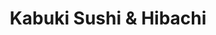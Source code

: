 ---
layout: place
title: "Kabuki Sushi & Hibachi"
permalink: /texas/league-city/kabuki-sushi-hibachi.html
stateAbbr: TX
stateName: Texas
cityName: League City
place_id: ChIJQ-0tfHeDQIYR6d58HSd3HWM
photos:
  - name: >-
      places/ChIJQ-0tfHeDQIYR6d58HSd3HWM/photos/AeeoHcJ8NKuOg9huwgCqI_bX11ftS_kIfYYjcUv83UWQQ0Hp1ROozvHFz8sqBcYxVUVPPyyvQ2DHanjjxG3kW-i52XzUHHQNo4c2970fB1AIxTrVNzdnYGIs1iASCKvWiMe54I9WYLwCZTqGiOdDt3HcD0q19fjdi4XVTzna92BogEhMFrF6E8sg6OaxpLahLgZH8ZUCYf_dtBIHdSNruAxGjXh1ojUdeVNJFnpTkVUyOsKUHZtZcZjMVdgjTsWyz407tmSh86_ShEhUs2NpQhC-LvDHMRUKco1XOn-Tzq2Sm27W1g
    widthPx: 1143
    heightPx: 540
    authorAttributions:
      - displayName: Kabuki Japanese Hibachi & Sushi Bar
        uri: https://maps.google.com/maps/contrib/102954910410699729167
        photoUri: >-
          https://lh3.googleusercontent.com/a-/ALV-UjU-41AveqkujQX7dZUf5vmsHl8C3Ht5PSo_OM_VycYVBY3Pt3g=s100-p-k-no-mo
    flagContentUri: >-
      https://www.google.com/local/imagery/report/?cb_client=maps_api_places.places_api&image_key=!1e10!2sAF1QipP5kgnVxDLvajApARGVFLsvL26Jflz4EyxkQgAk&hl=en-US
    googleMapsUri: >-
      https://www.google.com/maps/place//data=!3m4!1e2!3m2!1sAF1QipP5kgnVxDLvajApARGVFLsvL26Jflz4EyxkQgAk!2e10!4m2!3m1!1s0x864083777c2ded43:0x631d77271d7cdee9
  - name: >-
      places/ChIJQ-0tfHeDQIYR6d58HSd3HWM/photos/AeeoHcJ5vP1mRiZ4dGVtFZ8-IJ4Z5YwOaTNdtQICTZtN3nIwDY8dHOZvGD4tVUphJHgJgv9GNoyKKg5KHvf9GS1MzrMR00LRBnhe33KjUmhAQEo-TVPFIXO_1FIqA150iqCmrTIMifbEy4zAYn4WP4ro7keg2xEXJzGUrJv8i8SCpjCY2m6ztj0XwlAtQeKlOzofylgkhODwx3hCsTyssgnCwLW_YBoDvOljuHn-dC1a9QqQS7NBVgahq6YOs1BmE3kqVdjuJ_xAXkw21ODrZxis5XadARRJeQJ7sa8kEqAW5Pdk4A
    widthPx: 4608
    heightPx: 2176
    authorAttributions:
      - displayName: Kabuki Japanese Hibachi & Sushi Bar
        uri: https://maps.google.com/maps/contrib/102954910410699729167
        photoUri: >-
          https://lh3.googleusercontent.com/a-/ALV-UjU-41AveqkujQX7dZUf5vmsHl8C3Ht5PSo_OM_VycYVBY3Pt3g=s100-p-k-no-mo
    flagContentUri: >-
      https://www.google.com/local/imagery/report/?cb_client=maps_api_places.places_api&image_key=!1e10!2sAF1QipNHotSIo1yZHgO90d3fn9TixP4hU7EoZ49RlNSD&hl=en-US
    googleMapsUri: >-
      https://www.google.com/maps/place//data=!3m4!1e2!3m2!1sAF1QipNHotSIo1yZHgO90d3fn9TixP4hU7EoZ49RlNSD!2e10!4m2!3m1!1s0x864083777c2ded43:0x631d77271d7cdee9
  - name: >-
      places/ChIJQ-0tfHeDQIYR6d58HSd3HWM/photos/AeeoHcJeZtnbnWzQVlMXDbLxXo-AatFesrxlt3IAAor7Seuohu4Q03Ebq82Ukw8kIpOmcL6MU4NhP9Qaz3Wn667OJXNWNHhyBMOweJ7Wgf_SAYlRMCE5dkayowJDMkN3Q96fKTtGTOBUU4TFivtC0YwB6wJPwl5bGRfNxMVzLGpV9Tc_twPUgw84YYCwRW3l5koiB4cMxfKxj8hgYZYOxeMlawy3tK5IeQFFEkboIj41xCp8YQ9wP6lYsiDdKRteIzrYS2EjODzU1etlciOaUpJpunDV3tPrWS94psLlsWnwm9Q0VYW95THfyjZNxvusw-PdKiNTb5CzxAjEJQxpZBh_iMncI0qV1mY3u9QPRbn0FcJwgu748vPDwNXGjN_TofRrVSsVtBb7v9_SxJ3iHT3L00DfbPKT1xwTJAoHwSObK-VS0qj5
    widthPx: 4000
    heightPx: 3000
    authorAttributions:
      - displayName: Jennifer Herrera
        uri: https://maps.google.com/maps/contrib/102847819928850110352
        photoUri: >-
          https://lh3.googleusercontent.com/a-/ALV-UjXseO4vDKtgOFCyRuc8deZ2B3mXFqeOR9AmI8VJMKVL3rpdt7Ts=s100-p-k-no-mo
    flagContentUri: >-
      https://www.google.com/local/imagery/report/?cb_client=maps_api_places.places_api&image_key=!1e10!2sCIHM0ogKEICAgMDI092g0wE&hl=en-US
    googleMapsUri: >-
      https://www.google.com/maps/place//data=!3m4!1e2!3m2!1sCIHM0ogKEICAgMDI092g0wE!2e10!4m2!3m1!1s0x864083777c2ded43:0x631d77271d7cdee9
  - name: >-
      places/ChIJQ-0tfHeDQIYR6d58HSd3HWM/photos/AeeoHcK445QVSuBJvkVys7Jp-1vQOZ4xEdKJSfpECZZrjaM9dcQ-S00nhQqEFRwpJLWZY9NLkzdwoUPB-DCatTqp_noiYHC0WO8sHDW7ckTN-9ZZlyNZlcHO4YoT47Hhwl1sY9ec8BEjc1ouD0-4D5C_XQp9DzdHJl4eMDnyDEW4umReJBbBK8l1XNcGO2Y9r76YED1tE8Cl0cTRFgtC-yVL2zecZLmKx8eHMgVOU7hW3R9ghxqaFERKzBd9XP4Bx72MWj4sl-dOTbwHh5CgU6P3BKNk_m4huHK6GQkoGqpe1r9u_ESKa13S9TRnewZJOGgBbCy-aEPWo6ohEedHJf86ozqNFE9nY5GLYp1h4KND8abWfVDO6uiOuwtuIPy9PmjY_zYNczzrbseY7Z-R8pzeXSPmWNu8YtZQTtlBoq1Ru9AoXQ
    widthPx: 3024
    heightPx: 4032
    authorAttributions:
      - displayName: Valerie Gray
        uri: https://maps.google.com/maps/contrib/110676118353337600806
        photoUri: >-
          https://lh3.googleusercontent.com/a-/ALV-UjVnq_1PePF9knM0uEfK8nUSxbQ3Ou5CtZYMK1x5YY5H_tcc_bi5=s100-p-k-no-mo
    flagContentUri: >-
      https://www.google.com/local/imagery/report/?cb_client=maps_api_places.places_api&image_key=!1e10!2sCIHM0ogKEICAgICj2OW-Rg&hl=en-US
    googleMapsUri: >-
      https://www.google.com/maps/place//data=!3m4!1e2!3m2!1sCIHM0ogKEICAgICj2OW-Rg!2e10!4m2!3m1!1s0x864083777c2ded43:0x631d77271d7cdee9
  - name: >-
      places/ChIJQ-0tfHeDQIYR6d58HSd3HWM/photos/AeeoHcILYiB0xUaqx0ztx4_kVlVgZTP-cmbmgdo4Mlswb-6u9WGQKd3BQ96-zTxUJA2tqRzMYTZjQ2FaEmMFT_VpilBUFnsx1FJyMPpjNe3UpKwg12W1Os9XIcRgPLZnIPQ1sPD7XfkVn-t6xsntdrmXYAk0iZ0t6rJIq1U2fXcnVdyBMjkqWM3He7A1AOyJZFvWmnGCb09j1bDQKZLdQ29MMGnZ5hQsPb3V8UiFhwIyAVzYQVnoH64hCjc63N6cb4xchbJ986GlGQipjkpPffxDbjB7l0Og7ty2p-xqidCG5uClftFoiA1euRD3ppfzjGE2fJ7ZY6lgkU-7JyoQYE3pOoFCtdLwYibiquNIVOhFqsMIZqOZEd7CeB0fs05n6cwVcmSgEfJO5P8gmpCWOSC7Uwahfg5HDIR42hX0uQOkQqcjow
    widthPx: 4000
    heightPx: 3000
    authorAttributions:
      - displayName: Lindsey
        uri: https://maps.google.com/maps/contrib/112466401656542396344
        photoUri: >-
          https://lh3.googleusercontent.com/a/ACg8ocIX3VIJU0wnkQvpBj6xxVEopCdpL5iETGCWpEVpZLeFTyt3D-qD=s100-p-k-no-mo
    flagContentUri: >-
      https://www.google.com/local/imagery/report/?cb_client=maps_api_places.places_api&image_key=!1e10!2sCIHM0ogKEICAgIDn9Z7oSg&hl=en-US
    googleMapsUri: >-
      https://www.google.com/maps/place//data=!3m4!1e2!3m2!1sCIHM0ogKEICAgIDn9Z7oSg!2e10!4m2!3m1!1s0x864083777c2ded43:0x631d77271d7cdee9
  - name: >-
      places/ChIJQ-0tfHeDQIYR6d58HSd3HWM/photos/AeeoHcKRydwdiHxpRtN7yC7I1XhB1J4VaGqz1YeXBEMpZ-7ThQwQK5A5WDMrVLXzNfyydawL-8fQvx8n8Mjs_BttMxMr92J6AkylXekuysyRnbt0DGm4ACerB1cNtu6PJjZsbec3QUNpYIMMal-WLfGrHIfiUbNfYPNSqIZ5ozm_H1L3BWFoRchJsebeLGy8IKB47MZrUzlUhlWjIPId-jOa2dL1-RwqyzbT1CeCt8pOrUjqKPPMaSlWG6sVrQianYPic-Ha1xvMtA2oLpVLSfos5imffrYTL8aAhM2Pwsp6OUd_UOq3XgKTNLcsJ8QUyu4cRI9S8Nis9AqsruAqHirZ86ZiIE-dPPoszCDD0bfP3ttcMRkbLOV4Vc5hc6VFtuEbOZdjLfI5A_1NrgnUuuneaZV7NsppEOb_0_xufitET5U
    widthPx: 3000
    heightPx: 4000
    authorAttributions:
      - displayName: Allison Rivera
        uri: https://maps.google.com/maps/contrib/117376308140960394759
        photoUri: >-
          https://lh3.googleusercontent.com/a-/ALV-UjXKM2MPBnUNvrcfZALSmhb8zUO62QVvmCsxJTYkY8PvNJDbMasF=s100-p-k-no-mo
    flagContentUri: >-
      https://www.google.com/local/imagery/report/?cb_client=maps_api_places.places_api&image_key=!1e10!2sCIHM0ogKEICAgIDzl-bNew&hl=en-US
    googleMapsUri: >-
      https://www.google.com/maps/place//data=!3m4!1e2!3m2!1sCIHM0ogKEICAgIDzl-bNew!2e10!4m2!3m1!1s0x864083777c2ded43:0x631d77271d7cdee9
  - name: >-
      places/ChIJQ-0tfHeDQIYR6d58HSd3HWM/photos/AeeoHcLNVO3zJJvZurA86BTSTNsRs31jF1hqGMZBhZDgkA9ArMAp87ZIO_OXT-F_m4efT1Lhgy424PTKdTw-H2ONSMUXwlT3936i_U1N65lymttYCG3ShMtpDtWnvCxwp4rK4mqWJiMw8Nk8b61YifveqTIM_urFsxhjxNwxpdvwPuWNsPiqAX3FZ1NQZVlodE7WQ5_JrMpU99VkKzxFrhdJDDn1yR1kl37Lc06-LL09HdnsaDj3HrRgaQuRml78W_soVxWTCbfL9clCQU0iI29rY6Pa0ojarr8UGdK1d2-bpn2FKM70zPG-tmTQwbSyqsRHpRwJQ1F8_11PeLhWWD9rgFXGC_dYyt7TA8Jr3OYEAsdaHdvdKuDoMMbJLTiIFu2QpEB9CBdvppaweZ6_uRMNz-zuFy8Ods_MhoWwkdAKcXP_exw5
    widthPx: 4000
    heightPx: 2252
    authorAttributions:
      - displayName: John Parker
        uri: https://maps.google.com/maps/contrib/112802755011270330983
        photoUri: >-
          https://lh3.googleusercontent.com/a/ACg8ocJKaKMptPSj9ZfxHebgUdv-QkCvn0QoqNt02S1Cqa3UOD7r0g=s100-p-k-no-mo
    flagContentUri: >-
      https://www.google.com/local/imagery/report/?cb_client=maps_api_places.places_api&image_key=!1e10!2sCIHM0ogKEICAgIDK2fzkxwE&hl=en-US
    googleMapsUri: >-
      https://www.google.com/maps/place//data=!3m4!1e2!3m2!1sCIHM0ogKEICAgIDK2fzkxwE!2e10!4m2!3m1!1s0x864083777c2ded43:0x631d77271d7cdee9
  - name: >-
      places/ChIJQ-0tfHeDQIYR6d58HSd3HWM/photos/AeeoHcJg8uZF1fxc-mJGJqvi9SbtHEufEcaqtbvTv21-xN-WvJ0d0Vy8hhkycZWSmCXGf4EM-o5FrCTxP9DYw33h-z3jacq4PjH2Neh5LD9-8b6cb1WKuL38eOo5UByKIq9jw0UBGp-23ReJ3K_g5hHe-jUfkrOFD_i13aI5hcBCcyP7g77M7bdFEGvut1nJ7T3RvRuLtUgC7UUm9td9t3Ukc94cF51Fs89nWDcXSAajmuHyecEJ4NsmZ0PbizcGVpS9UZ6sx_PUpCBAyn52NKyGIy0uV4COBTcxJZMsEMzeI4dX5MYZ27DtZ5i-_zNOSLpYI3tO_0N9b0emv3N8KwLayyqfnPbj4lrDSa6nQ2zSjlKV4r3QcSFRb-NcTyM6v2th4rwEVYWe76q6p6mVpQr4tJGcHEkL6s-9_au_frMBA0uhTnN8
    widthPx: 3246
    heightPx: 1895
    authorAttributions:
      - displayName: Jim O'Day
        uri: https://maps.google.com/maps/contrib/112731537760370951547
        photoUri: >-
          https://lh3.googleusercontent.com/a-/ALV-UjUB3p33YOcxwXqGeXmRGD1VdHKFS8Ma3wbezczY7bjlprhJ84eW=s100-p-k-no-mo
    flagContentUri: >-
      https://www.google.com/local/imagery/report/?cb_client=maps_api_places.places_api&image_key=!1e10!2sCIHM0ogKEICAgIC3-_-qyQE&hl=en-US
    googleMapsUri: >-
      https://www.google.com/maps/place//data=!3m4!1e2!3m2!1sCIHM0ogKEICAgIC3-_-qyQE!2e10!4m2!3m1!1s0x864083777c2ded43:0x631d77271d7cdee9
  - name: >-
      places/ChIJQ-0tfHeDQIYR6d58HSd3HWM/photos/AeeoHcJESkGS9pM9BGnaa0cEcLsxRE4bwPGTFZTy8-8_s1KtXp_aDalWgEYZg3pNcSWOGOJ54xSrp03Lk6Jwpo6ZLRldbm5K-tTnSIEYPJvIl6pIS5STfCiuN5Q3jzKM_aZBV0UdGCXAf_41Q0GKTTpvXhL1Va7r7U8TUvDiab7QtXuIzLYQ3e5gS5k0RJNvyCHRY2Oqogm_ItrJC5fAc0Rga6JAYsVXyt9EAhn7RVnnJQ5ViZpf7C4MazjYz9mY4N4jnmLrwYXeeWySihINa6wrTS6SC0t1-cDmDOuF6PxN-iDefq7cX4nEA2T4-tTn69yDVF0IDR-uO0HxPg_HYHGh3WyIkW1UyDQXcVnO5YiJyL-lwzQemyR3W0Z2P7AydyzpAuO08Nz0D_KqozmgfXoB_vShj0ZUamDoaV978jCPlq4y8XjG
    widthPx: 2560
    heightPx: 1920
    authorAttributions:
      - displayName: Brian Carpani, GeckoMediaGroup
        uri: https://maps.google.com/maps/contrib/111854041212764337199
        photoUri: >-
          https://lh3.googleusercontent.com/a-/ALV-UjXtb84r8vgDOtkrZ5crhV8Nw8p7BXcgUD6J4Q8PcdpYPmfenEhOhA=s100-p-k-no-mo
    flagContentUri: >-
      https://www.google.com/local/imagery/report/?cb_client=maps_api_places.places_api&image_key=!1e10!2sCIHM0ogKEICAgIC-_snnggE&hl=en-US
    googleMapsUri: >-
      https://www.google.com/maps/place//data=!3m4!1e2!3m2!1sCIHM0ogKEICAgIC-_snnggE!2e10!4m2!3m1!1s0x864083777c2ded43:0x631d77271d7cdee9
  - name: >-
      places/ChIJQ-0tfHeDQIYR6d58HSd3HWM/photos/AeeoHcKEh-z8RAmWLwCBPCdAyOWOAU4TY3DfPb3MncRbiFmDDo04gECROaLu6DbiI3xX4hiX8q6wpY57ZoodxrJpe-Hpd6V1pio61pkOl7pbY5LIxWQoLwlHkC_aygNXg6FSb0wxmY9i6DxuOYTFe9jMmSJU2ilWPtCVDtM-CiAGZz0JCJ6zvogWP-QnVZbxFLD0-Mc6WiouoHKLk4lMXbxLhd-BtVM_Qh9XLrAFwszSoZmQuIlAQ2BqAMaaeaSwWlzsKafGmus60zqyqBNQj6bkfeuaVz7kCiR-b4AiqHygfIGdMA
    widthPx: 1143
    heightPx: 540
    authorAttributions:
      - displayName: Kabuki Japanese Hibachi & Sushi Bar
        uri: https://maps.google.com/maps/contrib/102954910410699729167
        photoUri: >-
          https://lh3.googleusercontent.com/a-/ALV-UjU-41AveqkujQX7dZUf5vmsHl8C3Ht5PSo_OM_VycYVBY3Pt3g=s100-p-k-no-mo
    flagContentUri: >-
      https://www.google.com/local/imagery/report/?cb_client=maps_api_places.places_api&image_key=!1e10!2sAF1QipOJA1JExeDuZPoH62F2Q3rQN43Ur1AxrYOYO3jI&hl=en-US
    googleMapsUri: >-
      https://www.google.com/maps/place//data=!3m4!1e2!3m2!1sAF1QipOJA1JExeDuZPoH62F2Q3rQN43Ur1AxrYOYO3jI!2e10!4m2!3m1!1s0x864083777c2ded43:0x631d77271d7cdee9
address: 2525 Gulf Fwy S, League City, TX 77573, USA
street: 2525 Gulf Fwy S
city: League City
state: TX
zip: '77573'
country: USA
neighborhood: null
latitude: '29.472523'
longitude: '-95.097428'
accessibility_options:
  wheelchairAccessibleParking: true
  wheelchairAccessibleEntrance: true
  wheelchairAccessibleRestroom: true
  wheelchairAccessibleSeating: true
business_status: OPERATIONAL
name: Kabuki Sushi & Hibachi
google_maps_links:
  directionsUri: >-
    https://www.google.com/maps/dir//''/data=!4m7!4m6!1m1!4e2!1m2!1m1!1s0x864083777c2ded43:0x631d77271d7cdee9!3e0
  placeUri: https://maps.google.com/?cid=7141995593961627369
  writeAReviewUri: >-
    https://www.google.com/maps/place//data=!4m3!3m2!1s0x864083777c2ded43:0x631d77271d7cdee9!12e1
  reviewsUri: >-
    https://www.google.com/maps/place//data=!4m4!3m3!1s0x864083777c2ded43:0x631d77271d7cdee9!9m1!1b1
  photosUri: >-
    https://www.google.com/maps/place//data=!4m3!3m2!1s0x864083777c2ded43:0x631d77271d7cdee9!10e5
primary_type: Japanese Restaurant
opening_hours:
  regular: null
  current: null
secondary_opening_hours:
  regular:
    weekdayDescriptions: null
    type: null
  current:
    weekdayDescriptions: null
    type: null
phone: (281) 309-9676
price_level: PRICE_LEVEL_MODERATE
price_range: $20 &ndash; $30
rating: '4.5'
rating_count: 1192
website: https://www.kabukilc.com/
description: null
reviews: null
parking_options: null
payment_options: null
allow_dogs: null
curbside_pickup: null
delivery: null
dine_in: null
good_for_children: null
good_for_groups: null
good_for_sports: null
live_music: null
menu_for_children: null
outdoor_seating: null
reservable: null
restroom: null
serves_beer: null
serves_breakfast: null
serves_brunch: null
serves_cocktails: null
serves_coffee: null
serves_dinner: null
serves_dessert: null
serves_lunch: null
serves_vegetarian_food: null
serves_wine: null
takeout: null

---